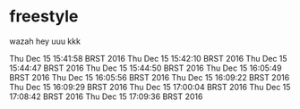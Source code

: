 # freestyle
wazah
hey
uuu
kkk


Thu Dec 15 15:41:58 BRST 2016
Thu Dec 15 15:42:10 BRST 2016
Thu Dec 15 15:44:47 BRST 2016
Thu Dec 15 15:44:50 BRST 2016
Thu Dec 15 16:05:49 BRST 2016
Thu Dec 15 16:05:56 BRST 2016
Thu Dec 15 16:09:22 BRST 2016
Thu Dec 15 16:09:29 BRST 2016
Thu Dec 15 17:00:04 BRST 2016
Thu Dec 15 17:08:42 BRST 2016
Thu Dec 15 17:09:36 BRST 2016
